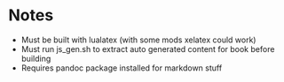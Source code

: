 # Notes

- Must be built with lualatex (with some mods xelatex could work)
- Must run js_gen.sh to extract auto generated content for book before building
- Requires pandoc package installed for markdown stuff
